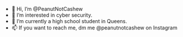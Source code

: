 - 👋 Hi, I’m @PeanutNotCashew
- 👀 I’m interested in cyber security.
- 🌱 I’m currently a high school student in Queens.
- 📫 If you want to reach me, dm me @peanutnotcashew on Instagram

<!---
PeanutNotCashew/PeanutNotCashew is a ✨ special ✨ repository because its `README.md` (this file) appears on your GitHub profile.
You can click the Preview link to take a look at your changes.
--->
